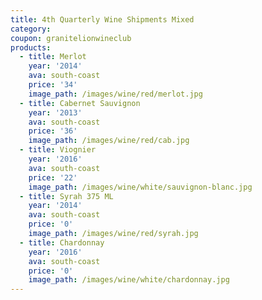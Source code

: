 ```yaml
---
title: 4th Quarterly Wine Shipments Mixed
category:
coupon: granitelionwineclub
products:
  - title: Merlot
    year: '2014'
    ava: south-coast
    price: '34'
    image_path: /images/wine/red/merlot.jpg
  - title: Cabernet Sauvignon
    year: '2013'
    ava: south-coast
    price: '36'
    image_path: /images/wine/red/cab.jpg
  - title: Viognier
    year: '2016'
    ava: south-coast
    price: '22'
    image_path: /images/wine/white/sauvignon-blanc.jpg
  - title: Syrah 375 ML
    year: '2014'
    ava: south-coast
    price: '0'
    image_path: /images/wine/red/syrah.jpg
  - title: Chardonnay
    year: '2016'
    ava: south-coast
    price: '0'
    image_path: /images/wine/white/chardonnay.jpg
---
```




